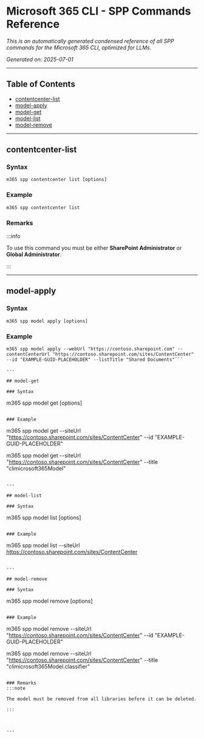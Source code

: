 <!-- DISCLAIMER: All secrets, passwords, and sensitive values in this document are examples only and not real credentials. -->
# Microsoft 365 CLI - SPP Commands Reference

*This is an automatically generated condensed reference of all SPP commands for the Microsoft 365 CLI, optimized for LLMs.*

*Generated on: 2025-07-01*

---

## Table of Contents

- [contentcenter-list](#contentcenter-list)
- [model-apply](#model-apply)
- [model-get](#model-get)
- [model-list](#model-list)
- [model-remove](#model-remove)

---

## contentcenter-list

### Syntax
```
m365 spp contentcenter list [options]
```

### Example
```
m365 spp contentcenter list

```

### Remarks
:::info

To use this command you must be either **SharePoint Administrator** or **Global Administrator**.

:::



---

## model-apply

### Syntax
```
m365 spp model apply [options]
```

### Example
```
m365 spp model apply --webUrl "https://contoso.sharepoint.com" --contentCenterUrl "https://contoso.sharepoint.com/sites/ContentCenter" --id "EXAMPLE-GUID-PLACEHOLDER" --listTitle "Shared Documents"```

---

## model-get

### Syntax
```
m365 spp model get [options]
```

### Example
```
m365 spp model get --siteUrl "https://contoso.sharepoint.com/sites/ContentCenter" --id "EXAMPLE-GUID-PLACEHOLDER"

m365 spp model get --siteUrl "https://contoso.sharepoint.com/sites/ContentCenter" --title "climicrosoft365Model"

```

---

## model-list

### Syntax
```
m365 spp model list [options]
```

### Example
```
m365 spp model list --siteUrl https://contoso.sharepoint.com/sites/ContentCenter

```

---

## model-remove

### Syntax
```
m365 spp model remove [options]
```

### Example
```
m365 spp model remove --siteUrl "https://contoso.sharepoint.com/sites/ContentCenter" --id "EXAMPLE-GUID-PLACEHOLDER"

m365 spp model remove --siteUrl "https://contoso.sharepoint.com/sites/ContentCenter" --title "climicrosoft365Model.classifier"

```

### Remarks
:::note

The model must be removed from all libraries before it can be deleted.

:::



---
